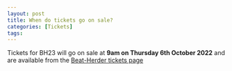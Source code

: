 ```yaml
---
layout: post
title: When do tickets go on sale?
categories: [Tickets]
tags: 
---
```


Tickets for BH23 will go on sale at <b>9am on Thursday 6th October 2022</b> and are available from the [Beat-Herder tickets page](https://tickets.beatherder.co.uk/)